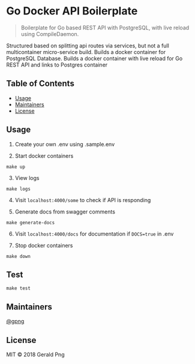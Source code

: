 # Go Docker API Boilerplate

> Boilerplate for Go based REST API with PostgreSQL, with live reload using CompileDaemon.

Structured based on splitting api routes via services, but not a full multicontainer micro-service build.
Builds a docker container for PostgreSQL Database.
Builds a docker container with live reload for Go REST API and links to Postgres container

## Table of Contents

- [Usage](#usage)
- [Maintainers](#maintainers)
- [License](#license)

## Usage

1. Create your own .env using .sample.env

2. Start docker containers

```
make up
```

3. View logs

```
make logs
```

4. Visit `localhost:4000/some` to check if API is responding

5. Generate docs from swagger comments

```
make generate-docs
```

6. Visit `localhost:4000/docs` for documentation if `DOCS=true` in .env

7. Stop docker containers

```
make down
```

## Test

```
make test
```

## Maintainers

[@gpng](https://github.com/gpng)

## License

MIT © 2018 Gerald Png
